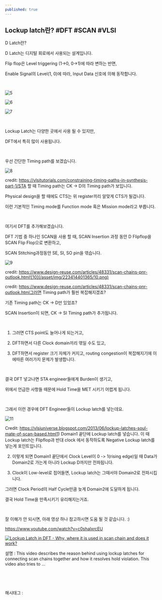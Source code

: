 ```yaml
---
published: true
---
```

## Lockup latch란? #DFT #SCAN #VLSI

D Latch란?

D Latch는 디지털 회로에서 사용되는 설계입니다.

Flip flop은 Level triggering (1->0, 0->1)에 따라 변하는 반면, 

Enable Signal의 Level(1, 0)에 따라, Input Data 신호에 의해 동작합니다.

​

![5](/asset/img/223414401365/5.png)

![6](/asset/img/223414401365/6.png)

![7](/asset/img/223414401365/7.png)

​

Lockup Latch는 다양한 곳에서 사용 될 수 있지만,

DFT에서 특히 많이 사용됩니다.

​

우선 간단한 Timing path를 보겠습니다.

![8](/asset/img/223414401365/8.png)

credit: https://vlsitutorials.com/constraining-timing-paths-in-synthesis-part-1/STA 할 때 Timing path는 CK -> D의 Timing path가 보입니다.

Physical design을 할 때에도 CTS는 위 register끼리 알맞게 CTS가 될겁니다.

이런 기본적인 Timing mode를 Function mode 혹은 Mission mode라고 부릅니다.

​

여기서 DFT를 추가해보겠습니다.

DFT 기법 중 하나인 SCAN을 사용 할 때, SCAN Insertion 과정 동안 D Flipflop을 SCAN Flip Flop으로 변환하고,

SCAN Stitching과정동안 SE, SI, SO pin을 엮습니다.

![9](/asset/img/223414401365/9.png)

credit: https://www.design-reuse.com/articles/48331/scan-chains-pnr-outlook.html![10](/asset/img/223414401365/10.png)

credit: https://www.design-reuse.com/articles/48331/scan-chains-pnr-outlook.html그러면 Timing path가 훨씬 복잡해지겠죠?

기존 Timing path는 CK -> D만 있었죠?

SCAN Insertion이 되면, CK -> SI Timing path가 추가됩니다.

​

1) 그러면 CTS point도 늘어나게 되는거고,

2) DFT하면서 다른 Clock domain끼리 엮일 수도 있고,

3) DFT하면서 register 크기 자체가 커지고, routing congestion이 복잡해지기에 이에따른 여러가지 문제가 발생합니다.

​

결국 DFT 넣고나면 STA engineer들에게 Burden이 생기고,

위에서 언급한 사항들 때문에 Hold Time을 MET 시키기 어렵게 됩니다.

​

그래서 이런 경우에 DFT Engineer들이 Lockup latch를 넣는데요.

![11](/asset/img/223414401365/11.png)

Credit: https://vlsiuniverse.blogspot.com/2013/06/lockup-latches-soul-mate-of-scan-based.html1) Domain1 끝단에 Lockup latch를 넣습니다. 이 때 Lockup latch는 Flipflop과 반대 clock 에서 동작하도록 Negative Lockup latch를 넣는게 포인트입니다.

2) 이렇게 되면 Domain1 끝단에서 Clock Level이 0 -> 1(rising edge)일 때 Data가 Domain2로 가는게 아니라 Lockup D까지만 전파됩니다.

3) Clock이 Low-level로 접어들면, Lockup latch는 그때서야 Domain2로 전파시킵니다.

그러면 Clock Period의 Half Cycle만큼 늦게 Domain2에 도달하게 됩니다.

결국 Hold Time을 만족시키기 유리해지는거죠.

​

잘 이해가 안 되시면, 아래 영상 하나 참고하시면 도움 될 것 같습니다. :)

https://www.youtube.com/watch?v=c0shalxrcEU

[![Lockup Latch in DFT - Why, where it is used in scan chain and does it work?](https://i.ytimg.com/vi/c0shalxrcEU/hqdefault.jpg)](https://www.youtube.com/watch?v=c0shalxrcEU)

설명 : This video describes the reason behind using lockup latches for connecting scan chains together and how it resolves hold violation. This video also tries to ...

​

​

 해시태그 : 